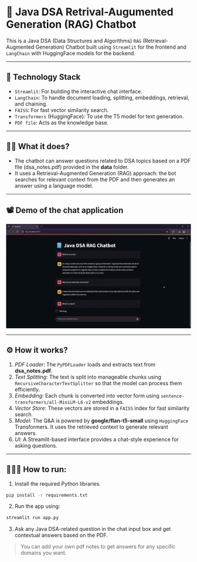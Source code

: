 # 🤖 Java DSA Retrival-Augumented Generation (RAG) Chatbot

This is a Java DSA (Data Structures and Algorithms) `RAG` (Retrieval-Augmented Generation) Chatbot built using `Streamlit` for the frontend and `LangChain` with HuggingFace models for the backend.

---

## 🧠 Technology Stack

-   `Streamlit`: For building the interactive chat interface.
-   `LangChain`: To handle document loading, splitting, embeddings, retrieval, and chaining.
-   `FAISS`: For fast vector similarity search.
-   `Transformers` (HuggingFace): To use the T5 model for text generation.
-   `PDF file`: Acts as the knowledge base.

---

## 🤷🏻 What it does?

-   The chatbot can answer questions related to DSA topics based on a PDF file (dsa_notes.pdf) provided in the **data** folder.
-   It uses a Retrieval-Augmented Generation (RAG) approach: the bot searches for relevant context from the PDF and then generates an answer using a language model.

---

## 📽️ Demo of the chat application

<img src="demo/rag-demo.gif" alt="RAG Chatbot demo" />

---

## ⚙️ How it works?

1. _PDF Loader_: The `PyPDFLoader` loads and extracts text from **dsa_notes.pdf**.
2. _Text Splitting_: The text is split into manageable chunks using `RecursiveCharacterTextSplitter` so that the model can process them efficiently.
3. _Embedding_: Each chunk is converted into vector form using `sentence-transformers/all-MiniLM-L6-v2` embeddings.
4. _Vector Store_: These vectors are stored in a `FAISS` index for fast similarity search.
5. _Model_: The Q&A is powered by **google/flan-t5-small** using `HuggingFace` Transformers. It uses the retrieved context to generate relevant answers.
6. _UI_: A Streamlit-based interface provides a chat-style experience for asking questions.

---

## 🏃🏻‍♂️ How to run:

1. Install the required Python libraries.

```bash
pip install -r requirements.txt
```

2. Run the app using:

```bash
streamlit run app.py
```

3. Ask any Java DSA-related question in the chat input box and get contextual answers based on the PDF.

> You can add your own pdf notes to get answers for any specific domains you want.
